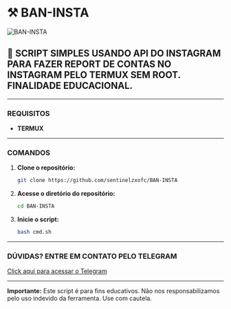 
# ⚒️ BAN-INSTA

![BAN-INSTA](https://iili.io/24mbkjS.jpg)

## 📜 SCRIPT SIMPLES USANDO API DO INSTAGRAM PARA FAZER REPORT DE CONTAS NO INSTAGRAM PELO TERMUX SEM ROOT. FINALIDADE EDUCACIONAL.

---

### REQUISITOS

- **TERMUX**

---

### COMANDOS

1. **Clone o repositório:**
   ```bash
   git clone https://github.com/sentinelzxofc/BAN-INSTA
   ```

2. **Acesse o diretório do repositório:**
   ```bash
   cd BAN-INSTA
   ```

3. **Inicie o script:**
   ```bash
   bash cmd.sh
   ```

---

### DÚVIDAS? ENTRE EM CONTATO PELO TELEGRAM

[Click aqui para acessar o Telegram](https://t.me/infostartzx)

---

**Importante:** Este script é para fins educativos. Não nos responsabilizamos pelo uso indevido da ferramenta. Use com cautela.

